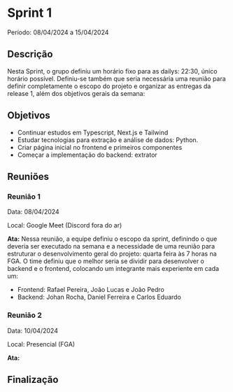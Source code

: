 # Sprint 1

Período: 08/04/2024 a 15/04/2024

## Descrição

Nesta Sprint, o grupo definiu um horário fixo para as dailys: 22:30, único horário possível. Definiu-se também que seria necessária uma reunião para definir completamente o escopo do projeto e organizar as entregas da release 1, além dos objetivos gerais da semana:


## Objetivos

- Continuar estudos em Typescript, Next.js e Tailwind
- Estudar tecnologias para extração e análise de dados: Python.
- Criar página inicial no frontend e primeiros componentes
- Começar a implementação do backend: extrator


## Reuniões

### Reunião 1

Data: 08/04/2024

Local: Google Meet (Discord fora do ar)

**Ata:**
Nessa reunião, a equipe definiu o escopo da sprint, definindo o que deveria ser executado na semana e a necessidade de uma reunião para estruturar o desenvolvimento geral do projeto: quarta feira às 7 horas na FGA.
O time definiu que o melhor seria se dividir para desenvolver o backend e o frontend, colocando um integrante mais experiente em cada um:

 - Frontend: Rafael Pereira, João Lucas e João Pedro
 - Backend: Johan Rocha, Daniel Ferreira e Carlos Eduardo


### Reunião 2

Data: 10/04/2024

Local: Presencial (FGA)

**Ata:**



## Finalização


